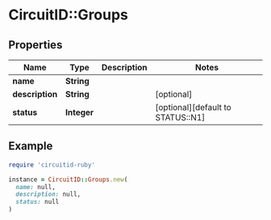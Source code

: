 # CircuitID::Groups

## Properties

| Name | Type | Description | Notes |
| ---- | ---- | ----------- | ----- |
| **name** | **String** |  |  |
| **description** | **String** |  | [optional] |
| **status** | **Integer** |  | [optional][default to STATUS::N1] |

## Example

```ruby
require 'circuitid-ruby'

instance = CircuitID::Groups.new(
  name: null,
  description: null,
  status: null
)
```

